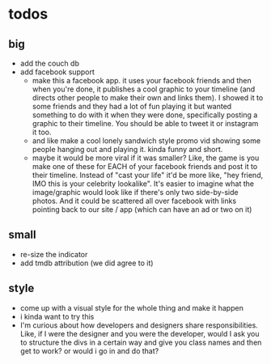 # todos

## big

* add the couch db
* add facebook support
    * make this a facebook app. it uses your facebook friends and then when you're done, it publishes a cool graphic to your timeline (and directs other people to make their own and links them). I showed it to some friends and they had a lot of fun playing it but wanted something to do with it when they were done, specifically posting a graphic to their timeline. You should be able to tweet it or instagram it too.
    * and like make a cool lonely sandwich style promo vid showing some people hanging out and playing it. kinda funny and short.
    * maybe it would be more viral if it was smaller? Like, the game is you make one of these for EACH of your facebook friends and post it to their timeline. Instead of "cast your life" it'd be more like, "hey friend, IMO this is your celebrity lookalike". It's easier to imagine what the image/graphic would look like if there's only two side-by-side photos. And it could be scattered all over facebook with links pointing back to our site / app (which can have an ad or two on it)

## small

* re-size the indicator
* add tmdb attribution (we did agree to it)

## style

* come up with a visual style for the whole thing and make it happen
* i kinda want to try this
* I'm curious about how developers and designers share responsibilities. Like, if I were the designer and you were the developer, would I ask you to structure the divs in a certain way and give you class names and then get to work? or would i go in and do that?

